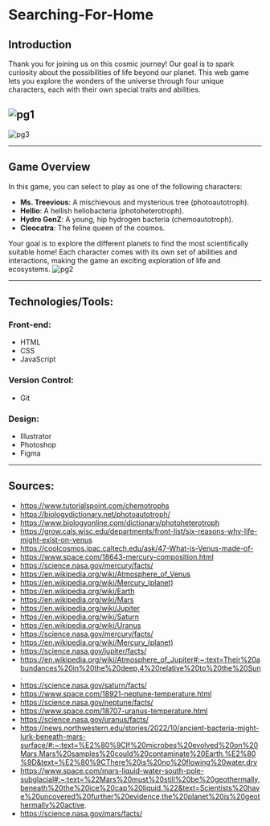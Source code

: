 # Searching-For-Home
## Introduction

Thank you for joining us on this cosmic journey! Our goal is to spark curiosity about the possibilities of life beyond our planet. This web game lets you explore the wonders of the universe through four unique characters, each with their own special traits and abilities.

![pg1](https://github.com/user-attachments/assets/f7206241-491f-4403-ab2b-940384b44ea6)
---
![pg3](https://github.com/user-attachments/assets/c16b711d-88cf-45b3-877c-0c5410c7896a)

---

## Game Overview
In this game, you can select to play as one of the following characters:

- **Ms. Treevious**: A mischievous and mysterious tree (photoautotroph).
- **Hellio**: A hellish heliobacteria (photoheterotroph).
- **Hydro GenZ**: A young, hip hydrogen bacteria (chemoautotroph).
- **Cleocatra**: The feline queen of the cosmos.

Your goal is to explore the different planets to find the most scientifically suitable home!
Each character comes with its own set of abilities and interactions, making the game an exciting exploration of life and ecosystems.
![pg2](https://github.com/user-attachments/assets/763d7886-9789-4eb4-85ff-d753451c2310)

---

## Technologies/Tools:
### Front-end:
- HTML
- CSS
- JavaScript

### Version Control: 
- Git

### Design: 
- Illustrator
- Photoshop
- Figma

---

## Sources:
- https://www.tutorialspoint.com/chemotrophs
- https://biologydictionary.net/photoautotroph/
- https://www.biologyonline.com/dictionary/photoheterotroph
- https://grow.cals.wisc.edu/departments/front-list/six-reasons-why-life-might-exist-on-venus
- https://coolcosmos.ipac.caltech.edu/ask/47-What-is-Venus-made-of-
- https://www.space.com/18643-mercury-composition.html
- https://science.nasa.gov/mercury/facts/
- https://en.wikipedia.org/wiki/Atmosphere_of_Venus
- https://en.wikipedia.org/wiki/Mercury_(planet)
- https://en.wikipedia.org/wiki/Earth
- https://en.wikipedia.org/wiki/Mars
- https://en.wikipedia.org/wiki/Jupiter
- https://en.wikipedia.org/wiki/Saturn
- https://en.wikipedia.org/wiki/Uranus
- https://science.nasa.gov/mercury/facts/
- https://en.wikipedia.org/wiki/Mercury_(planet)
- https://science.nasa.gov/jupiter/facts/
- https://en.wikipedia.org/wiki/Atmosphere_of_Jupiter#:~:text=Their%20abundances%20in%20the%20deep,4%20relative%20to%20the%20Sun.
- https://science.nasa.gov/saturn/facts/
- https://www.space.com/18921-neptune-temperature.html
- https://science.nasa.gov/neptune/facts/
- https://www.space.com/18707-uranus-temperature.html
- https://science.nasa.gov/uranus/facts/
- https://news.northwestern.edu/stories/2022/10/ancient-bacteria-might-lurk-beneath-mars-surface/#:~:text=%E2%80%9CIf%20microbes%20evolved%20on%20Mars,Mars%20samples%20could%20contaminate%20Earth.%E2%80%9D&text=%E2%80%9CThere%20is%20no%20flowing%20water,dry
- https://www.space.com/mars-liquid-water-south-pole-subglacial#:~:text=%22Mars%20must%20still%20be%20geothermally,beneath%20the%20ice%20cap%20liquid.%22&text=Scientists%20have%20uncovered%20further%20evidence,the%20planet%20is%20geothermally%20active.
- https://science.nasa.gov/mars/facts/


